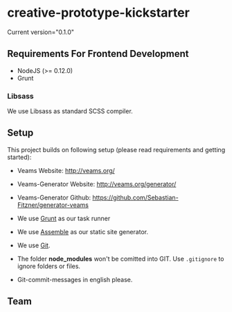 # creative-prototype-kickstarter

Current version="0.1.0"

## Requirements For Frontend Development

* NodeJS (>= 0.12.0)
* Grunt

### Libsass
We use Libsass as standard SCSS compiler.

## Setup

This project builds on following setup (please read requirements and getting started):

- Veams Website: http://veams.org/
- Veams-Generator Website: http://veams.org/generator/
- Veams-Generator Github: https://github.com/Sebastian-Fitzner/generator-veams

- We use [Grunt](http://gruntjs.com/) as our task runner
- We use [Assemble](http://assemble.io/) as our static site generator.
- We use [Git](#).
- The folder __node_modules__ won't be comitted into GIT. Use ```.gitignore``` to ignore folders or files.
- Git-commit-messages in english please.

## Team
